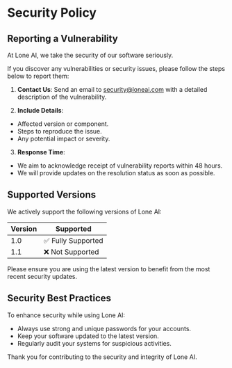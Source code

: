 # Security Policy

## Reporting a Vulnerability

At Lone AI, we take the security of our software seriously. 

If you discover any vulnerabilities or security issues, please follow the steps below to report them:

1. **Contact Us**: Send an email to [security@loneai.com](mailto:security@loneai.com) with a detailed description of the vulnerability.
   
3. **Include Details**:
- Affected version or component.
- Steps to reproduce the issue.
- Any potential impact or severity.
3. **Response Time**:
-  We aim to acknowledge receipt of vulnerability reports within 48 hours.
-  We will provide updates on the resolution status as soon as possible.

## Supported Versions
We actively support the following versions of Lone AI:

| Version   | Supported          |
|-----------|--------------------|
| 1.0       | ✅ Fully Supported |
| 1.1     | ❌ Not Supported   |

Please ensure you are using the latest version to benefit from the most recent security updates.

## Security Best Practices
To enhance security while using Lone AI:
- Always use strong and unique passwords for your accounts.
- Keep your software updated to the latest version.
- Regularly audit your systems for suspicious activities.

Thank you for contributing to the security and integrity of Lone AI.
